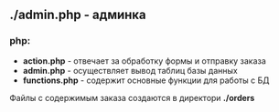 ## ./admin.php - админка

### php:
* **action.php** - отвечает за обработку формы и отправку заказа
* **admin.php** - осуществляет вывод таблиц базы данных
* **functions.php** - содержит основные функции для работы с БД

Файлы с содержимым заказа создаются в директори **./orders**
